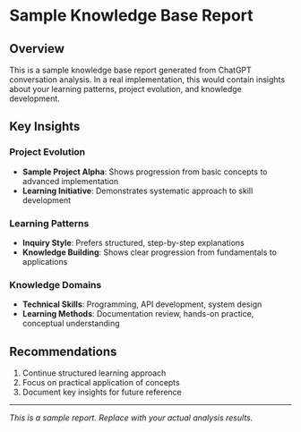 # Sample Knowledge Base Report

## Overview
This is a sample knowledge base report generated from ChatGPT conversation analysis. In a real implementation, this would contain insights about your learning patterns, project evolution, and knowledge development.

## Key Insights

### Project Evolution
- **Sample Project Alpha**: Shows progression from basic concepts to advanced implementation
- **Learning Initiative**: Demonstrates systematic approach to skill development

### Learning Patterns
- **Inquiry Style**: Prefers structured, step-by-step explanations
- **Knowledge Building**: Shows clear progression from fundamentals to applications

### Knowledge Domains
- **Technical Skills**: Programming, API development, system design
- **Learning Methods**: Documentation review, hands-on practice, conceptual understanding

## Recommendations
1. Continue structured learning approach
2. Focus on practical application of concepts
3. Document key insights for future reference

---

*This is a sample report. Replace with your actual analysis results.*

